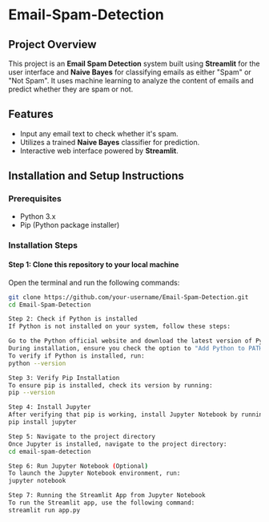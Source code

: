 # Email-Spam-Detection

## Project Overview
This project is an **Email Spam Detection** system built using **Streamlit** for the user interface and **Naive Bayes** for classifying emails as either "Spam" or "Not Spam". It uses machine learning to analyze the content of emails and predict whether they are spam or not.

## Features
- Input any email text to check whether it's spam.
- Utilizes a trained **Naive Bayes** classifier for prediction.
- Interactive web interface powered by **Streamlit**.

## Installation and Setup Instructions

### Prerequisites
- Python 3.x
- Pip (Python package installer)

### Installation Steps

#### Step 1: Clone this repository to your local machine
Open the terminal and run the following commands:
```bash
git clone https://github.com/your-username/Email-Spam-Detection.git
cd Email-Spam-Detection

Step 2: Check if Python is installed
If Python is not installed on your system, follow these steps:

Go to the Python official website and download the latest version of Python..
During installation, ensure you check the option to "Add Python to PATH".
To verify if Python is installed, run:
python --version

Step 3: Verify Pip Installation
To ensure pip is installed, check its version by running:
pip --version

Step 4: Install Jupyter
After verifying that pip is working, install Jupyter Notebook by running:
pip install jupyter

Step 5: Navigate to the project directory
Once Jupyter is installed, navigate to the project directory:
cd email-spam-detection

Step 6: Run Jupyter Notebook (Optional)
To launch the Jupyter Notebook environment, run:
jupyter notebook

Step 7: Running the Streamlit App from Jupyter Notebook
To run the Streamlit app, use the following command:
streamlit run app.py



